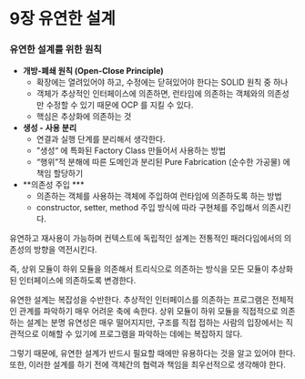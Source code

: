 # 9장 유연한 설계

### 유연한 설계를 위한 원칙

- **개방-폐쇄 원칙 (Open-Close Principle)**
    - 확장에는 열려있어야 하고, 수정에는 닫혀있어야 한다는 SOLID 원칙 중 하나
    - 객체가 추상적인 인터페이스에 의존하면, 런타임에 의존하는 객체와의 의존성만 수정할 수 있기 때문에 OCP 를 지킬 수 있다.
    - 핵심은 추상화에 의존하는 것
- **생성 - 사용 분리**
    - 연결과 실행 단계를 분리해서 생각한다.
    - ”생성“ 에 특화된 Factory Class 만들어서 사용하는 방법
    - “행위”적 분해에 따른 도메인과 분리된 Pure Fabrication (순수한 가공물) 에 책임 할당하기
- **의존성 주입 ***
    - 의존하는 객체를 사용하는 객체에 주입하여 런타임에 의존하도록 하는 방법
    - constructor, setter, method 주입 방식에 따라 구현체를 주입해서 의존시킨다.

유연하고 재사용이 가능하며 컨텍스트에 독립적인 설계는 전통적인 패러다임에서의 의존성의 방향을 역전시킨다.

즉, 상위 모듈이 하위 모듈을 의존해서 트리식으로 의존하는 방식을 모든 모듈이 추상화된 인터페이스에 의존하도록 변경한다.

유연한 설계는 복잡성을 수반한다. 추상적인 인터페이스를 의존하는 프로그램은 전체적인 관계를 파악하기 매우 어려운 축에 속한다. 상위 모듈이 하위 모듈을 직접적으로 의존하는 설계는 분명 유연성은 매우 떨어지지만, 구조를 직접 접하는 사람의 입장에서는 직관적으로 이해할 수 있기에 프로그램을 파악하는 데에는 복잡하지 않다. 

그렇기 때문에, 유연한 설계가 반드시 필요할 때에만 유용하다는 것을 알고 있어야 한다. 또한, 이러한 설계를 하기 전에 객체간의 협력과 책임을 최우선적으로 생각해야 한다.